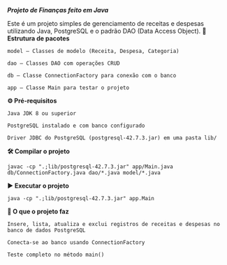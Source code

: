 ***Projeto de Finanças feito em Java***

Este é um projeto simples de gerenciamento de receitas e despesas utilizando Java, PostgreSQL e o padrão DAO (Data Access Object).
**📁 Estrutura de pacotes**

    model — Classes de modelo (Receita, Despesa, Categoria)

    dao — Classes DAO com operações CRUD

    db — Classe ConnectionFactory para conexão com o banco

    app — Classe Main para testar o projeto

**⚙️ Pré-requisitos**

    Java JDK 8 ou superior

    PostgreSQL instalado e com banco configurado

    Driver JDBC do PostgreSQL (postgresql-42.7.3.jar) em uma pasta lib/

**🛠️ Compilar o projeto**

    javac -cp ".;lib/postgresql-42.7.3.jar" app/Main.java db/ConnectionFactory.java dao/*.java model/*.java

**▶️ Executar o projeto**

    java -cp ".;lib/postgresql-42.7.3.jar" app.Main


**🧪 O que o projeto faz**

    Insere, lista, atualiza e exclui registros de receitas e despesas no banco de dados PostgreSQL

    Conecta-se ao banco usando ConnectionFactory

    Teste completo no método main()

